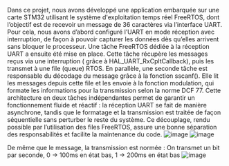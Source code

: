 Dans ce projet, nous avons développé une application embarquée sur une carte STM32 utilisant le système d'exploitation temps réel FreeRTOS, dont l’objectif est de recevoir un message de 36 caractères via l’interface UART.
Pour cela, nous avons d’abord configuré l’UART en mode réception avec interruption, de façon à pouvoir capturer les données dès qu’elles arrivent sans bloquer le 
processeur. Une tâche FreeRTOS dédiée à la réception UART a ensuite été mise en place. Cette tâche récupère les messages reçus via une interruption (
grâce à HAL_UART_RxCpltCallback), puis les transmet à une file (queue) RTOS. En parallèle, une seconde tâche est responsable du décodage du message grâce à la fonction sscanf().
Elle lit les messages depuis cette file et les envoie à la fonction modulation, qui formate les informations pour la transmission selon la norme DCF 77.
Cette architecture en deux tâches indépendantes permet de garantir un fonctionnement fluide et réactif : la réception UART se fait de manière asynchrone, 
tandis que le formatage et la transmission est traitée de façon séquentielle sans perturber le reste du système. Ce découplage, rendu possible par l’utilisation des files FreeRTOS, 
assure une bonne séparation des responsabilités et facilite la maintenance du code.
![image](https://github.com/user-attachments/assets/52a344dd-9c18-4125-b4d8-b8c391cbfa51)
![image](https://github.com/user-attachments/assets/a55250e8-54db-43bd-b9e5-b0f71e7b21a7)


De même que le message, la transmission est normée : On transmet un bit par seconde, 0 -> 100ms en état bas, 1 -> 200ms en état bas
![image](https://github.com/user-attachments/assets/e75f20e1-62b8-464a-ba0c-3326e8d37569)
